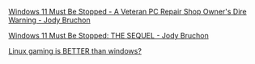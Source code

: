 [Windows 11 Must Be Stopped - A Veteran PC Repair Shop Owner's Dire Warning - Jody Bruchon](https://youtu.be/LcafzHL8iBQ)

[Windows 11 Must Be Stopped: THE SEQUEL - Jody Bruchon](https://youtu.be/vvaWrmS3Vg4)

[Linux gaming is BETTER than windows?](https://youtu.be/6T_-HMkgxt0)
